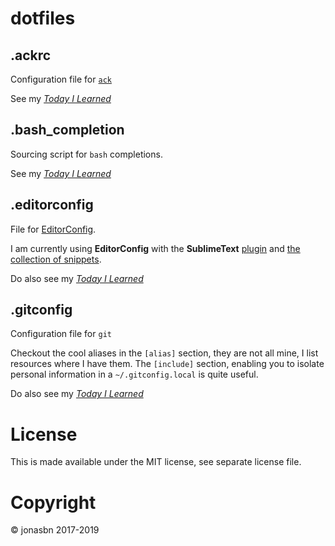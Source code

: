 # dotfiles

## .ackrc

Configuration file for [`ack`](http://beyondgrep.com/)

See my _[Today I Learned](https://jonasbn.github.io/til/ack/define_a_custom_search_filetype_scope.html)_

## .bash_completion

Sourcing script for `bash` completions.

See my _[Today I Learned](https://jonasbn.github.io/til/bash/create_dir_for_own_completions.html)_

## .editorconfig

File for [EditorConfig](http://editorconfig.org/).

I am currently using **EditorConfig** with the **SublimeText** [plugin](https://github.com/sindresorhus/editorconfig-sublime) and [the collection of snippets](https://github.com/mfuentesg/EditorConfigSnippets).

Do also see my _[Today I Learned](https://jonasbn.github.io/editorconfig/use_editorconfig.html)_

## .gitconfig

Configuration file for `git`

Checkout the cool aliases in the `[alias]` section, they are not all mine, I list resources where I have them. The `[include]` section, enabling you to isolate personal information in a `~/.gitconfig.local` is quite useful.

Do also see my _[Today I Learned](https://jonasbn.github.io/til/git/maintain_multiple_git_ids.html)_

# License

This is made available under the MIT license, see separate license file.

# Copyright

©️ jonasbn 2017-2019
